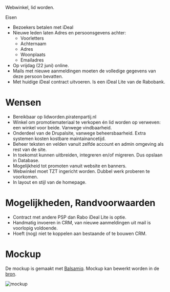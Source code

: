 Webwinkel, lid worden.

Eisen
* Bezoekers betalen met iDeal
* Nieuwe leden laten Adres en persoonsgevens achter:
  * Voorletters
  * Achternaam
  * Adres
  * Woonplaats
  * Emailadres
* Op vrijdag (22 juni) online.
* Mails met nieuwe aanmeldingen moeten de volledige gegevens van deze persoon bevatten.
* Met huidige iDeal contract uitvoeren. Is een iDeal Lite van de Rabobank.

# Wensen

* Bereikbaar op lidworden.piratenpartij.nl
* Winkel om promotiemateriaal te verkopen én lid worden op verweven: een winkel voor beide. Vanwege vindbaarheid.
* Onderdeel van de Drupalsite, vanwege beheersbaarheid. Extra systemen kosten kostbare maintainancetijd.
* Beheer teksten en velden vanuit zelfde account en admin omgeving als rest van de site.
* In toekomst kunnen uitbreiden, integreren en/of migreren. Dus opslaan in Database.
* Mogelijkheid tot promoten vanuit website en banners.
* Webwinkel moet TZT ingericht worden. Dubbel werk proberen te voorkomen.
* In layout en stijl van de homepage.

# Mogelijkheden, Randvoorwaarden

* Contract met andere PSP dan Rabo iDeal Lite is optie.
* Handmatig invoeren in CRM, van nieuwe aanmeldingen uit mail is voorlopig voldoende.
* Hoeft (nog) niet te koppelen aan bestaande of te bouwen CRM.

# Mockup
De mockup is gemaakt met [Balsamiq](http://www.balsamiq.com/). Mockup
kan bewerkt worden in de [bron](https://github.com/piratenpartij/lidworden/blob/doc/lidworden.bmml).

![mockup](https://github.com/piratenpartij/lidworden/raw/doc/lidworden.png)
